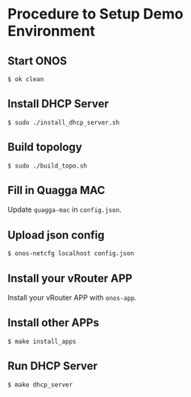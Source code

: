 # Procedure to Setup Demo Environment

## Start ONOS

```
$ ok clean
```

## Install DHCP Server

```
$ sudo ./install_dhcp_server.sh
```

## Build topology

```
$ sudo ./build_topo.sh
```

## Fill in Quagga MAC

Update `quagga-mac` in `config.json`.

## Upload json config

```
$ onos-netcfg localhost config.json
```

## Install your vRouter APP

Install your vRouter APP with `onos-app`.

## Install other APPs

```
$ make install_apps
```

## Run DHCP Server

```
$ make dhcp_server
```
